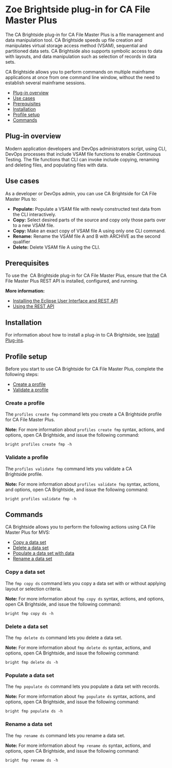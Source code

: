 # Zoe Brightside plug-in for CA File Master Plus

The CA  Brightside plug-in for CA File Master Plus is a file management
and data manipulation tool. CA Brightside speeds up file creation and
manipulates virtual storage access method (VSAM), sequential and
partitioned data sets. CA Brightside also supports symbolic access to
data with layouts, and data manipulation such as selection of records in
data sets.

CA Brightside allows you to perform commands on multiple mainframe
applications at once from one command line window, without the need to
establish several mainframe sessions.

  - [Plug-in overview](#plug-in-overview)
  - [Use cases](#use-cases)
  - [Prerequisites](#prerequisites)
  - [Installation](#installation)
  - [Profile setup](#profile-setup)
  - [Commands](#Commands)

## Plug-in overview

Modern application developers and DevOps administrators script, using CLI, DevOps
processes that include VSAM file functions to enable Continuous Testing. The file functions that CLI can invoke include copying, renaming and deleting files, and populating files with data.

## Use cases

As a developer or DevOps admin, you can use CA Brightside for CA File
Master Plus to:

  - **Populate:** Populate a VSAM file with newly constructed test data from the CLI interactively.
  - **Copy:** Select desired parts of the source and copy only those parts over to
    a new VSAM file.
  - **Copy:** Make an exact copy of VSAM file A using only one CLI command.
  - **Rename:** Rename the VSAM file A and B with ARCHIVE as the second qualifier
  - **Delete:** Delete VSAM file A using the CLI.

## Prerequisites

To use the  CA Brightside plug-in for CA File Master Plus, ensure that the CA File
Master Plus REST API is installed, configured, and running.

**More information:**

  - [Installing the Eclipse User Interface and REST API](https://docops.ca.com/display/FMPLUS11/Installing+the+Eclipse+User+Interface+and+REST+API)
  - [Using the REST API](https://docops.ca.com/display/FMPLUS11/Using+the+REST+API)

## Installation

For information about how to install a plug-in to CA Brightside,
see [Install Plug-ins](cli-installplugins).

## Profile setup

Before you start to use CA Brightside for CA File Master Plus, complete
the following steps:

  - [Create a profile](#create-a-profile)
  - [Validate a profile](#validate-a-profile)

### Create a profile

The `profiles create fmp` command lets you create a CA
Brightside profile for CA File Master Plus.

**Note:** For more information about `profiles create fmp` syntax,
actions, and options, open CA Brightside, and issue the following
command:

```
bright profiles create fmp -h
```

### Validate a profile

The `profiles validate fmp` command lets you validate a CA
Brightside profile.

**Note:** For more information about `profiles validate fmp` syntax,
actions, and options, open CA Brightside, and issue the following
command:

```
bright profiles validate fmp -h
```

## Commands

CA Brightside allows you to perform the following actions using CA File
Master Plus for MVS:

  - [Copy a data set](#copy-a-data-set)
  - [Delete a data set](#delete-a-data-set)
  - [Populate a data set with data](#populate-a-data-set-with-data)
  - [Rename a data set](#rename-a-data-set)

### Copy a data set

The `fmp copy ds` command lets you copy a data set with or without
applying layout or selection
criteria.

**Note:** For more information about `fmp copy ds` syntax, actions, and
options, open CA Brightside, and issue the following command:

```
bright fmp copy ds -h
```

### Delete a data set

The `fmp delete ds` command lets you delete a data set.

**Note:** For more information about `fmp delete ds` syntax, actions,
and options, open CA Brightside, and issue the following command:

```
bright fmp delete ds -h
```

### Populate a data set

The `fmp populate ds` command lets you populate a data set with
records.

**Note:** For more information about `fmp populate ds` syntax, actions,
and options, open CA Brightside, and issue the following command:

```
bright fmp populate ds -h
```

### Rename a data set

The `fmp rename ds` command lets you rename a data
set.

**Note:** For more information about `fmp rename ds` syntax, actions,
and options, open CA Brightside, and issue the following command:

```
bright fmp rename ds -h
```

